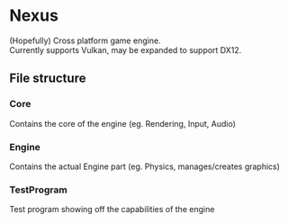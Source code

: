# Nexus
(Hopefully) Cross platform game engine. <br>
Currently supports Vulkan, may be expanded to support DX12. 
## File structure
### Core
Contains the core of the engine (eg. Rendering, Input, Audio)
### Engine 
Contains the actual Engine part (eg. Physics, manages/creates graphics)
### TestProgram
Test program showing off the capabilities of the engine
